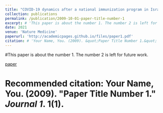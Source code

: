```yaml
---
title: "COVID-19 dynamics after a national immunization program in Israel"
collection: publications
permalink: /publication/2009-10-01-paper-title-number-1
excerpt: # 'This paper is about the number 1. The number 2 is left for future work.'
date: 2021
venue: 'Nature Medicine'
paperurl: 'http://academicpages.github.io/files/paper1.pdf'
citation: # 'Your Name, You. (2009). &quot;Paper Title Number 1.&quot; <i>Journal 1</i>. 1(1).'
---
```

#This paper is about the number 1. The number 2 is left for future work.

[paper](https://www.nature.com/articles/s41591-021-01337-2)

# Recommended citation: Your Name, You. (2009). "Paper Title Number 1." <i>Journal 1</i>. 1(1).
